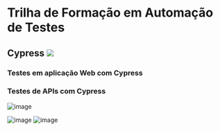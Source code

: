 # Trilha de Formação em Automação de Testes 
## Cypress  <img src="https://img.icons8.com/external-justicon-flat-justicon/50/000000/external-rocket-science-justicon-flat-justicon.png"/>
### Testes em aplicação Web com Cypress
### Testes de APIs com Cypress
![image](https://user-images.githubusercontent.com/32318124/187105704-270adeef-8f7f-41c7-afdb-29e214e5a4ff.png)

![image](https://user-images.githubusercontent.com/32318124/187105266-ab03a78a-8c03-4746-9752-42a3a51c7bea.png)
![image](https://user-images.githubusercontent.com/32318124/187105293-260b3499-1c82-4fd3-9a1a-91ab51f8a24b.png)
